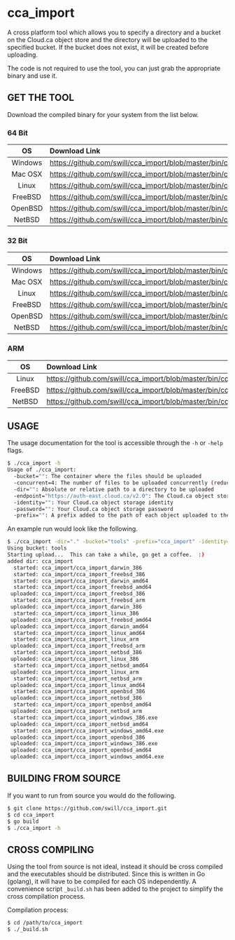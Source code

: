 
cca_import
==========

A cross platform tool which allows you to specify a directory and a bucket on the Cloud.ca object store and the directory will be uploaded to the specified bucket.  If the bucket does not exist, it will be created before uploading.

The code is not required to use the tool, you can just grab the appropriate binary and use it.


GET THE TOOL
------------

Download the compiled binary for your system from the list below.

### 64 Bit

|   OS    | Download Link                                                                     |
|:-------:|:----------------------------------------------------------------------------------|
| Windows | https://github.com/swill/cca_import/blob/master/bin/cca_import_windows_amd64.exe  |
| Mac OSX | https://github.com/swill/cca_import/blob/master/bin/cca_import_darwin_amd64       |
| Linux   | https://github.com/swill/cca_import/blob/master/bin/cca_import_linux_amd64        |
| FreeBSD | https://github.com/swill/cca_import/blob/master/bin/cca_import_freebsd_amd64      |
| OpenBSD | https://github.com/swill/cca_import/blob/master/bin/cca_import_openbsd_amd64      |
| NetBSD  | https://github.com/swill/cca_import/blob/master/bin/cca_import_netbsd_amd64       |


### 32 Bit

|   OS    | Download Link                                                                     |
|:-------:|:----------------------------------------------------------------------------------|
| Windows | https://github.com/swill/cca_import/blob/master/bin/cca_import_windows_386.exe    |
| Mac OSX | https://github.com/swill/cca_import/blob/master/bin/cca_import_darwin_386         |
| Linux   | https://github.com/swill/cca_import/blob/master/bin/cca_import_linux_386          |
| FreeBSD | https://github.com/swill/cca_import/blob/master/bin/cca_import_freebsd_386        |
| OpenBSD | https://github.com/swill/cca_import/blob/master/bin/cca_import_openbsd_386        |
| NetBSD  | https://github.com/swill/cca_import/blob/master/bin/cca_import_netbsd_386         |


### ARM

|   OS    | Download Link                                                                     |
|:-------:|:----------------------------------------------------------------------------------|
| Linux   | https://github.com/swill/cca_import/blob/master/bin/cca_import_linux_arm          |
| FreeBSD | https://github.com/swill/cca_import/blob/master/bin/cca_import_freebsd_arm        |
| NetBSD  | https://github.com/swill/cca_import/blob/master/bin/cca_import_netbsd_arm         |


USAGE
-----

The usage documentation for the tool is accessible through the `-h` or `-help` flags.

``` bash
$ ./cca_import -h
Usage of ./cca_import:
  -bucket="": The container where the files should be uploaded
  -concurrent=4: The number of files to be uploaded concurrently (reduce if 'too many files open' errors occur)
  -dir="": Absolute or relative path to a directory to be uploaded
  -endpoint="https://auth-east.cloud.ca/v2.0": The Cloud.ca object storage public url
  -identity="": Your Cloud.ca object storage identity
  -password="": Your Cloud.ca object storage password
  -prefix="": A prefix added to the path of each object uploaded to the bucket
```

An example run would look like the following.

``` bash
$ ./cca_import -dir="." -bucket="tools" -prefix="cca_import" -identity="my_identity" -password="my_password"
Using bucket: tools
Starting upload...  This can take a while, go get a coffee.  :)
added dir: cca_import
  started: cca_import/cca_import_darwin_386
  started: cca_import/cca_import_freebsd_386
  started: cca_import/cca_import_darwin_amd64
  started: cca_import/cca_import_freebsd_amd64
 uploaded: cca_import/cca_import_freebsd_386
  started: cca_import/cca_import_freebsd_arm
 uploaded: cca_import/cca_import_darwin_386
  started: cca_import/cca_import_linux_386
 uploaded: cca_import/cca_import_freebsd_amd64
 uploaded: cca_import/cca_import_darwin_amd64
  started: cca_import/cca_import_linux_amd64
  started: cca_import/cca_import_linux_arm
 uploaded: cca_import/cca_import_freebsd_arm
  started: cca_import/cca_import_netbsd_386
 uploaded: cca_import/cca_import_linux_386
  started: cca_import/cca_import_netbsd_amd64
 uploaded: cca_import/cca_import_linux_arm
  started: cca_import/cca_import_netbsd_arm
 uploaded: cca_import/cca_import_linux_amd64
  started: cca_import/cca_import_openbsd_386
 uploaded: cca_import/cca_import_netbsd_386
  started: cca_import/cca_import_openbsd_amd64
 uploaded: cca_import/cca_import_netbsd_arm
  started: cca_import/cca_import_windows_386.exe
 uploaded: cca_import/cca_import_netbsd_amd64
  started: cca_import/cca_import_windows_amd64.exe
 uploaded: cca_import/cca_import_openbsd_386
 uploaded: cca_import/cca_import_windows_386.exe
 uploaded: cca_import/cca_import_openbsd_amd64
 uploaded: cca_import/cca_import_windows_amd64.exe
```


BUILDING FROM SOURCE
--------------------

If you want to run from source you would do the following.

``` bash
$ git clone https://github.com/swill/cca_import.git
$ cd cca_import
$ go build
$ ./cca_import -h
```


CROSS COMPILING
---------------

Using the tool from source is not ideal, instead it should be cross compiled and the executables should be distributed.  Since this is written in Go (golang), it will have to be compiled for each OS independently.  A convenience script `_build.sh` has been added to the project to simplify the cross compilation process.

Compilation process:
``` bash
$ cd /path/to/cca_import
$ ./_build.sh
```

